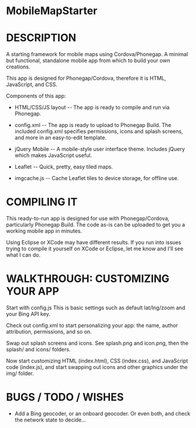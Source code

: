MobileMapStarter
================

DESCRIPTION
================

A starting framework for mobile maps using Cordova/Phonegap.
A minimal but functional, standalone mobile app from which to build your own creations.

This app is designed for Phonegap/Cordova, therefore it is HTML, JavaScript, and CSS.

Components of this app:

* HTML/CSS/JS layout -- The app is ready to compile and run via Phonegap.

* config.xml -- The app is ready to upload to Phonegap Build. The included config.xml specifies permissions, icons and splash screens, and more in an easy-to-edit template.

* jQuery Mobile -- A mobile-style user interface theme. Includes jQuery which makes JavaScript useful.

* Leaflet -- Quick, pretty, easy tiled maps.

* imgcache.js -- Cache Leaflet tiles to device storage, for offline use.


COMPILING IT
================

This ready-to-run app is designed for use with Phonegap/Cordova, particularly Phonegap Build. The code as-is can be uploaded to get you a working mobile app in minutes.

Using Eclipse or XCode may have different results. If you run into issues trying to compile it yourself on XCode or Eclipse, let me know and I'll see what I can do.


WALKTHROUGH: CUSTOMIZING YOUR APP
================

Start with config.js This is basic settings such as default lat/lng/zoom and your Bing API key.

Check out config.xml to start personalizing your app: the name, author attribution, permissions, and so on.

Swap out splash screens and icons. See splash.png and icon.png, then the splash/ and icons/ folders.

Now start customizing HTML (index.html), CSS (index.css), and JavaScript code (index.js), and start swapping out icons and other graphics under the img/ folder.


BUGS / TODO / WISHES
================

* Add a Bing geocoder, or an onboard geocoder. Or even both, and check the network state to decide...

